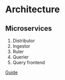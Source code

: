 # Architecture
## Microservices
1. Distributor
2. Ingestor
3. Ruler
4. Querier
5. Query frontend

[Guide](https://grafana.com/docs/loki/latest/fundamentals/architecture/)
